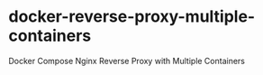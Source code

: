 # docker-reverse-proxy-multiple-containers
Docker Compose Nginx Reverse Proxy with Multiple Containers
